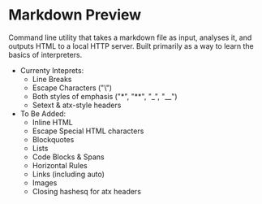 # Markdown Preview

Command line utility that takes a markdown file as input, analyses it, and outputs HTML to a local HTTP server. Built primarily as a way to learn the basics of interpreters.

- Currenty Inteprets:
	- Line Breaks
	- Escape Characters ("\\")
	- Both styles of emphasis ("\*", "\*\*", "\_", "\_\_")
	- Setext & atx-style headers
- To Be Added:
	- Inline HTML
	- Escape Special HTML characters
	- Blockquotes
	- Lists
	- Code Blocks & Spans
	- Horizontal Rules
	- Links (including auto)
	- Images
	- Closing hashesq for atx headers
